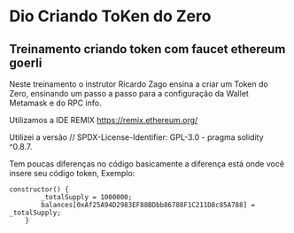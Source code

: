 # Dio Criando ToKen do Zero
## Treinamento criando token com faucet ethereum goerli

Neste treinamento o instrutor Ricardo Zago ensina a criar um Token do Zero, ensinando um passo a passo para a configuração da Wallet Metamask e do RPC info.

Utilizamos a IDE REMIX https://remix.ethereum.org/

Utilizei a versão // SPDX-License-Identifier: GPL-3.0 - pragma solidity ^0.8.7.

Tem poucas diferenças no código basicamente a diferença está onde você insere seu código token, 
Exemplo:
```
constructor() {
        _totalSupply = 1000000;
        balances[0xAf25A94D2983EF88BDbb86788F1C211D8c85A788] = _totalSupply;
    }
```
